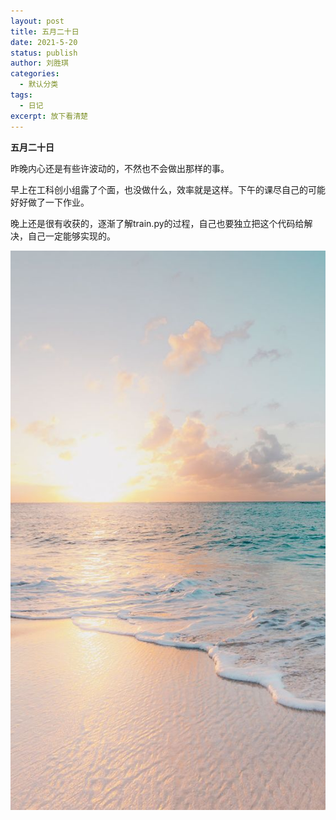 ```yaml
---
layout: post
title: 五月二十日
date: 2021-5-20
status: publish
author: 刘胜琪
categories: 
  - 默认分类
tags: 
  - 日记
excerpt: 放下看清楚
---
```


**五月二十日**

昨晚内心还是有些许波动的，不然也不会做出那样的事。



早上在工科创小组露了个面，也没做什么，效率就是这样。下午的课尽自己的可能好好做了一下作业。



晚上还是很有收获的，逐渐了解train.py的过程，自己也要独立把这个代码给解决，自己一定能够实现的。

![](../myimages/5a169db84e334cebfa35cd0a7c1be97c.jpg)